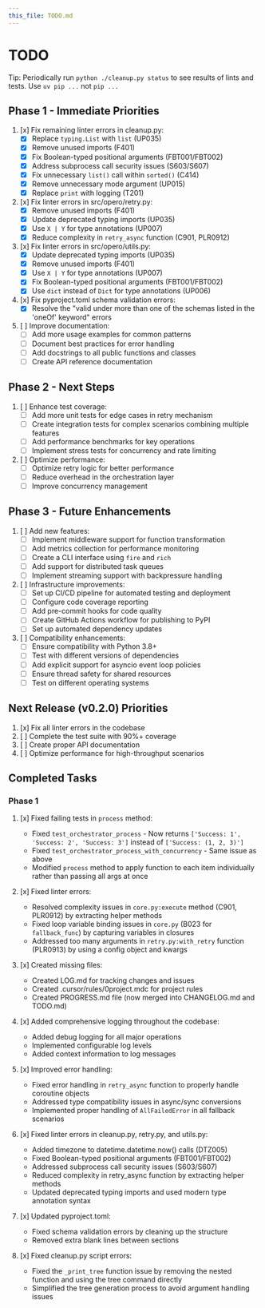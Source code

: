 ```yaml
---
this_file: TODO.md
---
```


# TODO

Tip: Periodically run `python ./cleanup.py status` to see results of lints and tests. Use `uv pip ...` not `pip ...`

## Phase 1 - Immediate Priorities

1. [x] Fix remaining linter errors in cleanup.py:
   - [x] Replace `typing.List` with `list` (UP035)
   - [x] Remove unused imports (F401)
   - [x] Fix Boolean-typed positional arguments (FBT001/FBT002)
   - [x] Address subprocess call security issues (S603/S607)
   - [x] Fix unnecessary `list()` call within `sorted()` (C414)
   - [x] Remove unnecessary mode argument (UP015)
   - [x] Replace `print` with logging (T201)

2. [x] Fix linter errors in src/opero/retry.py:
   - [x] Remove unused imports (F401)
   - [x] Update deprecated typing imports (UP035)
   - [x] Use `X | Y` for type annotations (UP007)
   - [x] Reduce complexity in `retry_async` function (C901, PLR0912)

3. [x] Fix linter errors in src/opero/utils.py:
   - [x] Update deprecated typing imports (UP035)
   - [x] Remove unused imports (F401)
   - [x] Use `X | Y` for type annotations (UP007)
   - [x] Fix Boolean-typed positional arguments (FBT001/FBT002)
   - [x] Use `dict` instead of `Dict` for type annotations (UP006)

4. [x] Fix pyproject.toml schema validation errors:
   - [x] Resolve the "valid under more than one of the schemas listed in the 'oneOf' keyword" errors

5. [ ] Improve documentation:
   - [ ] Add more usage examples for common patterns
   - [ ] Document best practices for error handling
   - [ ] Add docstrings to all public functions and classes
   - [ ] Create API reference documentation

## Phase 2 - Next Steps

1. [ ] Enhance test coverage:
   - [ ] Add more unit tests for edge cases in retry mechanism
   - [ ] Create integration tests for complex scenarios combining multiple features
   - [ ] Add performance benchmarks for key operations
   - [ ] Implement stress tests for concurrency and rate limiting

2. [ ] Optimize performance:
   - [ ] Optimize retry logic for better performance
   - [ ] Reduce overhead in the orchestration layer
   - [ ] Improve concurrency management

## Phase 3 - Future Enhancements

1. [ ] Add new features:
   - [ ] Implement middleware support for function transformation
   - [ ] Add metrics collection for performance monitoring
   - [ ] Create a CLI interface using `fire` and `rich`
   - [ ] Add support for distributed task queues
   - [ ] Implement streaming support with backpressure handling

2. [ ] Infrastructure improvements:
   - [ ] Set up CI/CD pipeline for automated testing and deployment
   - [ ] Configure code coverage reporting
   - [ ] Add pre-commit hooks for code quality
   - [ ] Create GitHub Actions workflow for publishing to PyPI
   - [ ] Set up automated dependency updates

3. [ ] Compatibility enhancements:
   - [ ] Ensure compatibility with Python 3.8+
   - [ ] Test with different versions of dependencies
   - [ ] Add explicit support for asyncio event loop policies
   - [ ] Ensure thread safety for shared resources
   - [ ] Test on different operating systems

## Next Release (v0.2.0) Priorities

1. [x] Fix all linter errors in the codebase
2. [ ] Complete the test suite with 90%+ coverage
3. [ ] Create proper API documentation
4. [ ] Optimize performance for high-throughput scenarios

## Completed Tasks

### Phase 1
1. [x] Fixed failing tests in `process` method:
   - Fixed `test_orchestrator_process` - Now returns `['Success: 1', 'Success: 2', 'Success: 3']` instead of `['Success: (1, 2, 3)']`
   - Fixed `test_orchestrator_process_with_concurrency` - Same issue as above
   - Modified `process` method to apply function to each item individually rather than passing all args at once

2. [x] Fixed linter errors:
   - Resolved complexity issues in `core.py:execute` method (C901, PLR0912) by extracting helper methods
   - Fixed loop variable binding issues in `core.py` (B023 for `fallback_func`) by capturing variables in closures
   - Addressed too many arguments in `retry.py:with_retry` function (PLR0913) by using a config object and kwargs

3. [x] Created missing files:
   - Created LOG.md for tracking changes and issues
   - Created .cursor/rules/0project.mdc for project rules
   - Created PROGRESS.md file (now merged into CHANGELOG.md and TODO.md)

4. [x] Added comprehensive logging throughout the codebase:
   - Added debug logging for all major operations
   - Implemented configurable log levels
   - Added context information to log messages

5. [x] Improved error handling:
   - Fixed error handling in `retry_async` function to properly handle coroutine objects
   - Addressed type compatibility issues in async/sync conversions
   - Implemented proper handling of `AllFailedError` in all fallback scenarios

6. [x] Fixed linter errors in cleanup.py, retry.py, and utils.py:
   - Added timezone to datetime.datetime.now() calls (DTZ005)
   - Fixed Boolean-typed positional arguments (FBT001/FBT002)
   - Addressed subprocess call security issues (S603/S607)
   - Reduced complexity in retry_async function by extracting helper methods
   - Updated deprecated typing imports and used modern type annotation syntax

7. [x] Updated pyproject.toml:
   - Fixed schema validation errors by cleaning up the structure
   - Removed extra blank lines between sections

8. [x] Fixed cleanup.py script errors:
   - Fixed the `_print_tree` function issue by removing the nested function and using the tree command directly
   - Simplified the tree generation process to avoid argument handling issues
